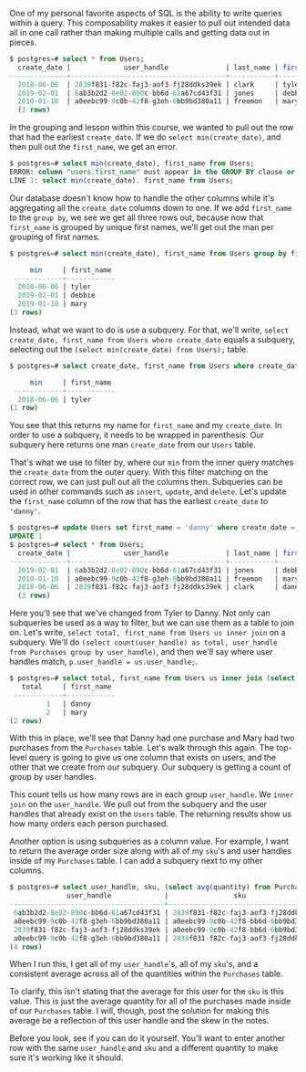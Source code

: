 One of my personal favorite aspects of SQL is the ability to write queries within a query. This composability makes it easier to pull out intended data all in one call rather than making multiple calls and getting data out in pieces.

```sql 
$ postgres=# select * from Users; 
  create_date |             user_handle              | last_name | first _name 
--------------+--------------------------------------+-----------+-------------
  2018-06-06  | 2839f831-f82c-faj3-aof3-fj28ddks39ek | clark     | tyler  
  2019-02-01  | 6ab3b2d2-8e02-890c-bb6d-61a67cd43f31 | jones     | debbie    
  2010-01-10  | a0eebc99-9c0b-42f8-g3eh-6bb9bd380a11 | freemon   | mary  
  (3 rows)
```

In the grouping and lesson within this course, we wanted to pull out the row that had the earliest `create_date`. If we do `select min(create_date)`, and then pull out the `first_name`, we get an error. 

```sql 
$ postgres=# select min(create_date), first_name from Users;
ERROR: column "users.first_name" must appear in the GROUP BY clause or be used in an aggregate function 
LINE 1: select min(create_date). first_name from Users;
```

Our database doesn't know how to handle the other columns while it's aggregating all the `create_date` columns down to one. If we add `first_name` to the `group by`, we see we get all three rows out, because now that `first_name` is grouped by unique first names, we'll get out the man per grouping of first names.

```sql 
$ postgres=# select min(create_date), first_name from Users group by first_name;

     min     | first_name
 ------------+------------
  2018-06-06 | tyler 
  2019-02-01 | debbie 
  2019-01-10 | mary
(3 rows)
```

Instead, what we want to do is use a subquery. For that, we'll write, `select create_date, first_name from Users where create_date` equals a subquery, selecting out the `(select min(create_date) from Users);` table. 

```sql 
$ postgres=# select create_date, first_name from Users where create_date = (select min(create_date) from Users);

     min     | first_name
 ------------+------------
  2018-06-06 | tyler 
(1 row)
```

You see that this returns my name for `first_name` and my `create_date`. In order to use a subquery, it needs to be wrapped in parenthesis. Our subquery here returns one man `create_date` from our `Users` table.

That's what we use to filter by, where our `min` from the inner query matches the `create_date` from the outer query. With this filter matching on the correct row, we can just pull out all the columns then. Subqueries can be used in other commands such as `insert`, `update`, and `delete`. Let's update the `first_name` column of the row that has the earliest `create_date` to `'danny'`. 

```sql
$ postgres=# update Users set first_name = 'danny' where create_date = (select min(create_date) from Users);
UPDATE 1
$ postgres=# select * from Users;
  create_date |             user_handle              | last_name | first _name 
--------------+--------------------------------------+-----------+------------- 
  2019-02-01  | 6ab3b2d2-8e02-890c-bb6d-61a67cd43f31 | jones     | debbie    
  2010-01-10  | a0eebc99-9c0b-42f8-g3eh-6bb9bd380a11 | freemon   | mary  
  2018-06-06  | 2839f831-f82c-faj3-aof3-fj28ddks39ek | clark     | danny 
  (3 rows)
```

Here you'll see that we've changed from Tyler to Danny. Not only can subqueries be used as a way to filter, but we can use them as a table to join on. Let's write, `select total, first_name from Users us inner join` on a subquery. We'll do `(select count(user_handle) as total, user_handle from Purchases group by user_handle)`, and then we'll say where user handles match, `p.user_handle = us.user_handle;`.

```sql
$ postgres=# select total, first_name from Users us inner join (select count(user_handle) as total, user_handle from Purchases group by user_handle) p on p.user_handle = us.user_handle;
   total     | first_name
 ------------+------------
         1   | danny 
         2   | mary 
(2 rows)
```

With this in place, we'll see that Danny had one purchase and Mary had two purchases from the `Purchases` table. Let's walk through this again. The top-level query is going to give us one column that exists on users, and the other that we create from our subquery. Our subquery is getting a count of group by user handles.

This count tells us how many rows are in each group `user_handle`. We `inner join` on the `user_handle`. We pull out from the subquery and the user handles that already exist on the `Users` table. The returning results show us how many orders each person purchased.

Another option is using subqueries as a column value. For example, I want to return the average order size along with all of my `sku`'s and user handles inside of my `Purchases` table. I can add a subquery next to my other columns. 

```sql
$ postgres=# select user_handle, sku, (select avg(quantity) from Purchases) from Purchases;
              user_handle             |                sku                    |       avg
--------------------------------------+---------------------------------------+--------------- 
 6ab3b2d2-8e02-890c-bb6d-61a67cd43f31 | 2839f831-f82c-faj3-aof3-fj28ddks39ek  | 1.50000000000
 a0eebc99-9c0b-42f8-g3eh-6bb9bd380a11 | a0eebc99-9c0b-42f8-bb6d-6bb9bd380a11  | 1.50000000000
 2839f831-f82c-faj3-aof3-fj28ddks39ek | a0eebc99-9c0b-42f8-bb6d-6bb9bd380a11  | 1.50000000000
 a0eebc99-9c0b-42f8-g3eh-6bb9bd380a11 | 2839f831-f82c-faj3-aof3-fj28ddks39ek  | 1.50000000000
(4 rows)
```

When I run this, I get all of my `user_handle`'s, all of my `sku`'s, and a consistent average across all of the quantities within the `Purchases` table.

To clarify, this isn't stating that the average for this user for the `sku` is this value. This is just the average quantity for all of the purchases made inside of our `Purchases` table. I will, though, post the solution for making this average be a reflection of this user handle and the skew in the notes.

Before you look, see if you can do it yourself. You'll want to enter another row with the same `user_handle` and `sku` and a different quantity to make sure it's working like it should.
